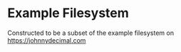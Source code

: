 # Example Filesystem

Constructed to be a subset of the example filesystem on
https://johnnydecimal.com
